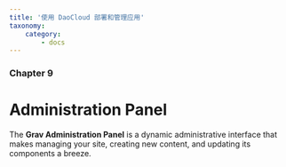 ```yaml
---
title: '使用 DaoCloud 部署和管理应用'
taxonomy:
    category:
        - docs
---
```


### Chapter 9

# Administration Panel

The **Grav Administration Panel** is a dynamic administrative interface that makes managing your site, creating new content, and updating its components a breeze.
